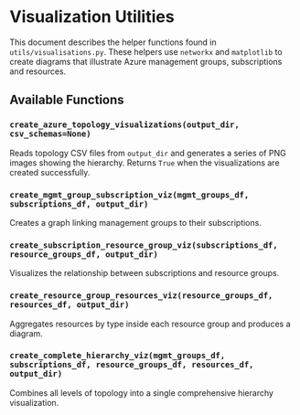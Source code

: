 # Visualization Utilities

This document describes the helper functions found in `utils/visualisations.py`. These helpers use `networkx` and `matplotlib` to create diagrams that illustrate Azure management groups, subscriptions and resources.

## Available Functions

### `create_azure_topology_visualizations(output_dir, csv_schemas=None)`
Reads topology CSV files from `output_dir` and generates a series of PNG images showing the hierarchy. Returns `True` when the visualizations are created successfully.

### `create_mgmt_group_subscription_viz(mgmt_groups_df, subscriptions_df, output_dir)`
Creates a graph linking management groups to their subscriptions.

### `create_subscription_resource_group_viz(subscriptions_df, resource_groups_df, output_dir)`
Visualizes the relationship between subscriptions and resource groups.

### `create_resource_group_resources_viz(resource_groups_df, resources_df, output_dir)`
Aggregates resources by type inside each resource group and produces a diagram.

### `create_complete_hierarchy_viz(mgmt_groups_df, subscriptions_df, resource_groups_df, resources_df, output_dir)`
Combines all levels of topology into a single comprehensive hierarchy visualization.
